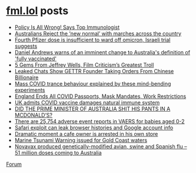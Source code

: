 # [fml.lol](https://fml.lol) posts
<!-- BLOG-POST-LIST:START -->
- [Policy Is All Wrong! Says Top Immunologist](https://fml.lol/policy-is-all-wrong-says-top-immunologist/)
- [Australians Reject the ‘new normal’ with marches across the country](https://fml.lol/australians-reject-the-new-normal-with-marches-across-the-country/)
- [Fourth Pfizer dose is insufficient to ward off omicron, Israeli trial suggests](https://fml.lol/fourth-pfizer-dose-is-insufficient-to-ward-off-omicron-israeli-trial-suggests/)
- [Daniel Andrews warns of an imminent change to Australia&#39;s definition of &#39;fully vaccinated&#39;](https://fml.lol/daniel-andrews-warns-of-an-imminent-change-to-australias-definition-of-fully-vaccinated/)
- [5 Gems From Jeffrey Wells, Film Criticism’s Greatest Troll](https://fml.lol/5-gems-from-jeffrey-wells-film-criticisms-greatest-troll/)
- [Leaked Chats Show GETTR Founder Taking Orders From Chinese Billionaire](https://fml.lol/leaked-chats-show-gettr-founder-taking-orders-from-chinese-billionaire/)
- [Mass COVID trance behaviour explained by these mind-bending experiments](https://fml.lol/mass-covid-trance-behaviour-explained-by-these-mind-bending-experiments/)
- [England Ends All COVID Passports, Mask Mandates, Work Restrictions](https://fml.lol/england-ends-all-covid-passports-mask-mandates-work-restrictions/)
- [UK admits COVID vaccine damages natural immune system](https://fml.lol/uk-admits-covid-vaccine-damages-natural-immune-system/)
- [DID THE PRIME MINISTER OF AUSTRALIA SHIT HIS PANTS IN A MCDONALD’S?](https://fml.lol/did-the-prime-minister-of-australia-shit-his-pants-in-a-mcdonalds/)
- [There are 25,754 adverse event reports in VAERS for babies aged 0-2](https://fml.lol/there-are-25-754-adverse-event-reports-in-vaers-for-babies-aged-0-2/)
- [Safari exploit can leak browser histories and Google account info](https://fml.lol/safari-exploit-can-leak-browser-histories-and-google-account-info/)
- [Dramatic moment a cafe owner is arrested in his own store](https://fml.lol/dramatic-moment-a-cafe-owner-is-arrested-in-his-own-store/)
- [Marine Tsunami Warning issued for Gold Coast waters](https://fml.lol/marine-tsunami-warning-issued-for-gold-coast-waters/)
- [Novavax produced genetically-modified avian, swine and Spanish flu – 51 million doses coming to Australia](https://fml.lol/novavax-produced-genetically-modified-avian-swine-and-spanish-flu-51-million-doses-coming-to-australia/)
<!-- BLOG-POST-LIST:END -->

[Forum](https://forum.fml.lol)

